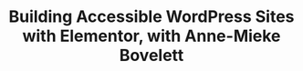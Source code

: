---
title: Building Accessible WordPress Sites with Elementor, with Anne-Mieke Bovelett
thumbnailTitle: Accessible WordPress Sites with Elementor
hosts:
  - Ben Myers
  - Anne-Mieke Bovelett
---